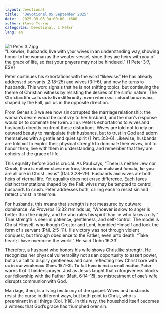 ```yaml
---
layout: devotional
title:  "Devotional 05 September 2025"
date:   2025-09-05 04:00:00 -0600
author: Steve Torres
categories: Devotional, 1 Peter
lang: en
---
```

<img src="https://sitemedia.esteeb.com/file/esteebcomsitemedia/devotional_images/1+Peter/1Pe-3_7.jpg?raw=true" alt="1 Peter 3:7.jpg" style="max-width: 100%; height: auto;">

<div class="scripture">
  "Likewise, husbands, live with your wives in an understanding way, showing honor to the woman as the weaker vessel, since they are heirs with you of the grace of life, so that your prayers may not be hindered." (1 Peter 3:7, ESV)
</div>

Peter continues his exhortations with the word “likewise.” He has already addressed servants (2:18–25) and wives (3:1–6), and now he turns to husbands. This word signals that he is not shifting topics, but continuing the theme of Christian witness by resisting the desires of the sinful nature. The Christian life calls us to live differently, even when our natural tendencies, shaped by the Fall, pull us in the opposite direction.

From Genesis 3 we see how sin corrupted the marriage relationship: the woman’s desire would be contrary to her husband, and the man’s response would be to dominate her (Gen. 3:16). Peter’s exhortations to wives and husbands directly confront these distortions. Wives are told not to rely on outward beauty to manipulate their husbands, but to trust in God and adorn themselves with a gentle and quiet spirit (1 Pet. 3:3–6). Likewise, husbands are told not to exploit their physical strength to dominate their wives, but to honor them, live with them in understanding, and remember that they are coheirs of the grace of life.

This equality before God is crucial. As Paul says, “There is neither Jew nor Greek, there is neither slave nor free, there is no male and female, for you are all one in Christ Jesus” (Gal. 3:28–29). Husbands and wives are both heirs of eternal life. Yet equality does not erase difference. Each faces distinct temptations shaped by the Fall: wives may be tempted to control, husbands to crush. Peter addresses both, calling each to resist sin and reflect Christ in their role.

For husbands, this means that strength is not measured by outward dominance. As Proverbs 16:32 reminds us, “Whoever is slow to anger is better than the mighty, and he who rules his spirit than he who takes a city.” True strength is seen in patience, gentleness, and self-control. The model is Christ Himself, who though Creator and Lord, humbled Himself and took the form of a servant (Phil. 2:5–11). His victory was not through violent conquest, but through obedience to the Father, even unto death. “Take heart; I have overcome the world,” He said (John 16:33).

Therefore, a husband who honors his wife shows Christlike strength. He recognizes her physical vulnerability not as an opportunity to assert power, but as a call to display gentleness and care, reflecting how Christ bore with us in our weakness (Rom. 15:1–3). To fail here is not a small matter, Peter warns that it hinders prayer. Just as Jesus taught that unforgiveness blocks our fellowship with the Father (Matt. 6:14–15), so mistreatment of one’s wife disrupts communion with God.

Marriage, then, is a living testimony of the gospel. Wives and husbands resist the curse in different ways, but both point to Christ, who is preeminent in all things (Col. 1:18). In this way, the household itself becomes a witness that God’s grace has triumphed over sin.
